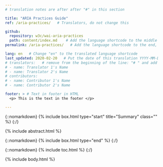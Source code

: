 ```yaml
---
# translation notes are after after "#" in this section

title: "ARIA Practices Guide"
ref: /aria-practices/   # Translators, do not change this

github:
  repository: w3c/wai-aria-practices
  path: content/index.md    # Add the language shortcode to the middle of the filename, for example: content/index.fr.md
permalink: /aria-practices/   # Add the language shortcode to the end, with no slash at end, for example: /link/to/page

lang: en   # Change "en" to the translated language shortcode
last_updated: 2020-02-20   # Put the date of this translation YYYY-MM-DD (with month in the middle)
# translators:   # remove from the beginning of the line: "# " and add your name(s)
# - name: Translator 1's Name
# - name: Translator 2's Name
# contributors:
# - name: Contributor 1's Name
# - name: Contributor 2's Name

footer: > # Text in footer in HTML
  <p> This is the text in the footer </p>

---
```


{::nomarkdown}
{% include box.html type="start" title="Summary" class="" %}
{:/}

{% include abstract.html %}

{::nomarkdown}
{% include box.html type="end" %}
{:/}

{::nomarkdown}
{% include toc.html %}
{:/}

{% include body.html %}
